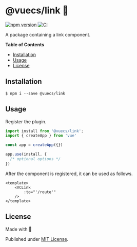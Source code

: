 # @vuecs/link 🔗

[![npm version](https://badge.fury.io/js/@vuecs%2Fgravatar.svg)](https://badge.fury.io/js/@vuecs%2Fgravatar)
[![CI](https://github.com/Tada5hi/vuecs/actions/workflows/main.yml/badge.svg)](https://github.com/Tada5hi/vuecs/actions/workflows/main.yml)

A package containing a link component.

**Table of Contents**

- [Installation](#installation)
- [Usage](#usage)
- [License](#license)

## Installation

```
$ npm i --save @vuecs/link
```

## Usage

Register the plugin.

```typescript
import install from '@vuecs/link';
import { createApp } from 'vue'

const app = createApp({})

app.use(install, {
  /* optional options */
})
```

After the component is registered, it can be used as follows.

```vue
<template>
    <VCLink
        :to="'/route'"
    />
</template>
```

## License

Made with 💚

Published under [MIT License](./LICENSE).

